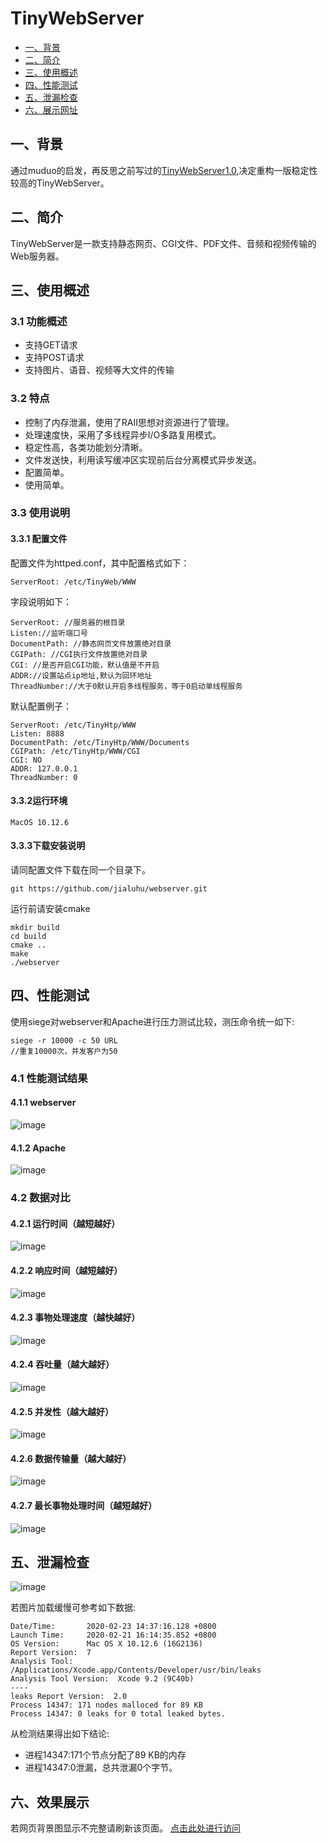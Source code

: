 # TinyWebServer
* <a href="#1">一、背景 </a>
* <a href="#2">二、简介 </a>
* <a href="#3">三、使用概述 </a>
* <a href="#4">四、性能测试 </a>
* <a href="#5">五、泄漏检查 </a>
* <a href="#6">六、展示网址 </a>

## <a name="1">一、背景</a>
通过muduo的启发，再反思之前写过的[TinyWebServer1.0](https://blog.csdn.net/qq_36573828/article/details/82784425),决定重构一版稳定性较高的TinyWebServer。

## <a name="2">二、简介
TinyWebServer是一款支持静态网页、CGI文件、PDF文件、音频和视频传输的Web服务器。

## <a name="3">三、使用概述
### 3.1 功能概述
- 支持GET请求
- 支持POST请求
- 支持图片、语音、视频等大文件的传输

### 3.2 特点
- 控制了内存泄漏，使用了RAII思想对资源进行了管理。
- 处理速度快，采用了多线程异步I/O多路复用模式。
- 稳定性高，各类功能划分清晰。
- 文件发送快，利用读写缓冲区实现前后台分离模式异步发送。
- 配置简单。
- 使用简单。

### 3.3 使用说明
#### 3.3.1 配置文件
配置文件为httped.conf，其中配置格式如下：
```
ServerRoot: /etc/TinyWeb/WWW
```
字段说明如下：

```
ServerRoot: //服务器的根目录
Listen://监听端口号
DocumentPath: //静态网页文件放置绝对目录
CGIPath: //CGI执行文件放置绝对目录
CGI: //是否开启CGI功能，默认值是不开启
ADDR://设置站点ip地址,默认为回环地址
ThreadNumber://大于0默认开启多线程服务，等于0启动单线程服务
``` 
默认配置例子：

```
ServerRoot: /etc/TinyHtp/WWW
Listen: 8888
DocumentPath: /etc/TinyHtp/WWW/Documents
CGIPath: /etc/TinyHtp/WWW/CGI
CGI: NO
ADDR: 127.0.0.1
ThreadNumber: 0
```
#### 3.3.2运行环境

```
MacOS 10.12.6
```

#### 3.3.3下载安装说明
请同配置文件下载在同一个目录下。

```
git https://github.com/jialuhu/webserver.git
```
运行前请安装cmake
```
mkdir build
cd build
cmake ..
make
./webserver
```
## <a name="4">四、性能测试
使用siege对webserver和Apache进行压力测试比较，测压命令统一如下:

```
siege -r 10000 -c 50 URL
//重复10000次，并发客户为50
```

### 4.1 性能测试结果
#### 4.1.1 webserver
![image](https://github.com/jialuhu/webserver/blob/master/doc/t.png)

#### 4.1.2 Apache
![image](https://github.com/jialuhu/webserver/blob/master/doc/a.png)

### 4.2 数据对比
#### 4.2.1 运行时间（越短越好）
![image](https://github.com/jialuhu/webserver/blob/master/doc/Runtime.png)

#### 4.2.2 响应时间（越短越好）
![image](https://github.com/jialuhu/webserver/blob/master/doc/Respond.png)

#### 4.2.3 事物处理速度（越快越好）
![image](https://github.com/jialuhu/webserver/blob/master/doc/Transaction.png)

#### 4.2.4 吞吐量（越大越好）
![image](https://github.com/jialuhu/webserver/blob/master/doc/Throughput.png)

#### 4.2.5 并发性（越大越好）
![image](https://github.com/jialuhu/webserver/blob/master/doc/Current.png)

#### 4.2.6 数据传输量（越大越好）
![image](https://github.com/jialuhu/webserver/blob/master/doc/Data.png)

#### 4.2.7 最长事物处理时间（越短越好）
![image](/jialuhu/webserver/blob/master/doc/Longesttime.png)

## <a name="5">五、泄漏检查
![image](/jialuhu/webserver/raw/master/doc/leaks.png)

若图片加载缓慢可参考如下数据:

```
Date/Time:       2020-02-23 14:37:16.128 +0800
Launch Time:     2020-02-21 16:14:35.852 +0800
OS Version:      Mac OS X 10.12.6 (16G2136)
Report Version:  7
Analysis Tool:   /Applications/Xcode.app/Contents/Developer/usr/bin/leaks
Analysis Tool Version:  Xcode 9.2 (9C40b)
----
leaks Report Version:  2.0
Process 14347: 171 nodes malloced for 89 KB
Process 14347: 0 leaks for 0 total leaked bytes.
```
从检测结果得出如下结论:
- 进程14347:171个节点分配了89 KB的内存
- 进程14347:0泄漏，总共泄漏0个字节。

## <a name="6">六、效果展示
若网页背景图显示不完整请刷新该页面。
[点击此处进行访问](http://jialuhu.mynatapp.cc/index.html)

